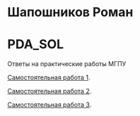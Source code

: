# Шапошников Роман 
# PDA_SOL
Ответы на практические работы МГПУ 

[Самостоятельная работа 1](https://github.com/Romauld1990/PDA_SOL/blob/main/SAM1.ipynb).
 
[Самостоятельная работа 2](https://github.com/Romauld1990/PDA_SOL/blob/main/SAM2_ipynb%22.ipynb).

[Самостоятельная работа 3](https://github.com/Romauld1990/PDA_SOL/blob/main/SAM3.ipynb).
